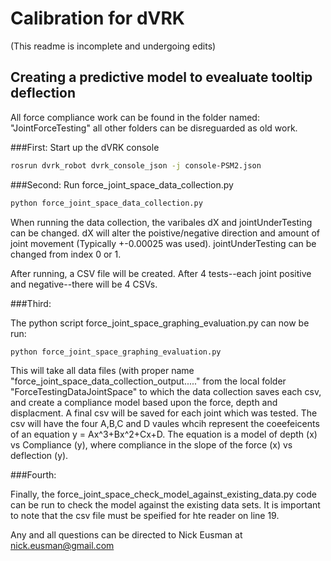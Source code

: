 # Calibration for dVRK
(This readme is incomplete and undergoing edits)

## Creating a predictive model to evealuate tooltip deflection

All force compliance work can be found in the folder named: "JointForceTesting" all other folders can be disreguarded as old work.

###First:
Start up the dVRK console

```sh
rosrun dvrk_robot dvrk_console_json -j console-PSM2.json
```

###Second:
Run force_joint_space_data_collection.py

```sh
python force_joint_space_data_collection.py
```

When running the data collection, the varibales dX and jointUnderTesting can be changed. dX will alter the poistive/negative direction and amount of joint movement (Typically +-0.00025 was used). jointUnderTesting can be changed from index 0 or 1.

After running, a CSV file will be created. After 4 tests--each joint positive and negative--there will be 4 CSVs.

###Third:

The python script force_joint_space_graphing_evaluation.py can now be run:

```sh
python force_joint_space_graphing_evaluation.py
```

This will take all data files (with proper name "force_joint_space_data_collection_output....." from the local folder "ForceTestingDataJointSpace" to which the data collection saves each csv, and create a compliance model based upon the force, depth and displacment.
A final csv will be saved for each joint which was tested. The csv will have the four A,B,C and D vaules whcih represent the coeefeicents of an equation y = Ax^3+Bx^2+Cx+D. The equation is a model of depth (x) vs Compliance (y), where compliance in the slope of the force (x) vs deflection (y).


###Fourth:

Finally, the force_joint_space_check_model_against_existing_data.py code can be run to check the model against the existing data sets.
It is important to note that the csv file must be speified for hte reader on line 19.

Any and all questions can be directed to Nick Eusman at nick.eusman@gmail.com

